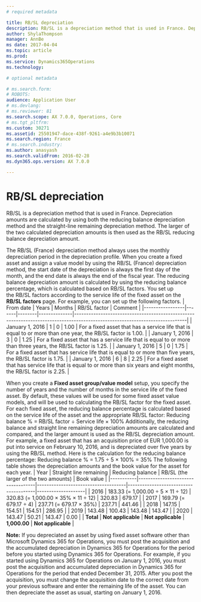 ```yaml
---
# required metadata

title: RB/SL depreciation
description: RB/SL is a depreciation method that is used in France. Depreciation amounts are calculated by using both the reducing balance depreciation method and the straight-line remaining depreciation method. The larger of the two calculated depreciation amounts is then used as the RB/SL reducing balance depreciation amount.
author: ShylaThompson
manager: AnnBe
ms date: 2017-04-04
ms.topic: article
ms.prod: 
ms.service: Dynamics365Operations
ms.technology: 

# optional metadata

# ms.search.form: 
# ROBOTS: 
audience: Application User
# ms.devlang: 
# ms.reviewer: 81
ms.search.scope: AX 7.0.0, Operations, Core
# ms.tgt_pltfrm: 
ms.custom: 30271
ms.assetid: 25501947-dace-438f-9261-a4e9b3b10071
ms.search.region: France
# ms.search.industry: 
ms.author: anasyash
ms.search.validFrom: 2016-02-28
ms.dyn365.ops.version: AX 7.0.0

---
```


# RB/SL depreciation

RB/SL is a depreciation method that is used in France. Depreciation amounts are calculated by using both the reducing balance depreciation method and the straight-line remaining depreciation method. The larger of the two calculated depreciation amounts is then used as the RB/SL reducing balance depreciation amount.

The RB/SL (France) depreciation method always uses the monthly depreciation period in the depreciation profile. When you create a fixed asset and assign a value model by using the RB/SL (France) depreciation method, the start date of the depreciation is always the first day of the month, and the end date is always the end of the fiscal year. The reducing balance depreciation amount is calculated by using the reducing balance percentage, which is calculated based on RB/SL factors. You set up the RB/SL factors according to the service life of the fixed asset on the **RB/SL factors** page. For example, you can set up the following factors.
| From date       | Years | Months | RB/SL factor | Comment                                                                                                                     |
|-----------------|-------|--------|--------------|-----------------------------------------------------------------------------------------------------------------------------|
| January 1, 2016 | 1     | 0      | 1.00         | For a fixed asset that has a service life that is equal to or more than one year, the RB/SL factor is 1.00.                 |
| January 1, 2016 | 3     | 0      | 1.25         | For a fixed asset that has a service life that is equal to or more than three years, the RB/SL factor is 1.25.              |
| January 1, 2016 | 5     | 0      | 1.75         | For a fixed asset that has service life that is equal to or more than five years, the RB/SL factor is 1.75.                 |
| January 1, 2016 | 6     | 8      | 2.25         | For a fixed asset that has service life that is equal to or more than six years and eight months, the RB/SL factor is 2.25. |

When you create a **Fixed asset group/value model** setup, you specify the number of years and the number of months in the service life of the fixed asset. By default, these values will be used for some fixed asset value models, and will be used to calculating the RB/SL factor for the fixed asset. For each fixed asset, the reducing balance percentage is calculated based on the service life of the asset and the appropriate RB/SL factor: Reducing balance % = RB/SL factor ÷ Service life × 100% Additionally, the reducing balance and straight line remaining depreciation amounts are calculated and compared, and the larger amount is used as the RB/SL depreciation amount. For example, a fixed asset that has an acquisition price of EUR 1,000.00 is put into service on February 10, 2016, and is depreciated over five years by using the RB/SL method. Here is the calculation for the reducing balance percentage: Reducing balance % = 1.75 ÷ 5 × 100% = 35% The following table shows the depreciation amounts and the book value for the asset for each year.
| Year      | Straight line remaining           | Reducing balance                    | RB/SL (the larger of the two amounts) | Book value         |
|-----------|-----------------------------------|-------------------------------------|---------------------------------------|--------------------|
| 2016      | 183.33 (= 1,000.00 ÷ 5 × 11 ÷ 12) | 320.83 (= 1,000.00 × 35% × 11 ÷ 12) | 320.83                                | 679.17             |
| 2017      | 169.79 (= 679.17 ÷ 4)             | 237.71 (= 679.17 × 35%)             | 237.71                                | 441.46             |
| 2018      | 147.15                            | 154.51                              | 154.51                                | 286.95             |
| 2019      | 143.48                            | 100.43                              | 143.48                                | 143.47             |
| 2020      | 143.47                            | 50.21                               | 143.47                                | 0.00               |
| **Total** | **Not applicable**                | **Not applicable**                  | **1,000.00**                          | **Not applicable** |

**Note:** If you depreciated an asset by using fixed asset software other than Microsoft Dynamics 365 for Operations, you must post the acquisition and the accumulated depreciation in Dynamics 365 for Operations for the period before you started using Dynamics 365 for Operations. For example, if you started using Dynamics 365 for Operations on January 1, 2016, you must post the acquisition and accumulated depreciation in Dynamics 365 for Operations for the period that ended December 31, 2015. After you post the acquisition, you must change the acquisition date to the correct date from your previous software and enter the remaining life of the asset. You can then depreciate the asset as usual, starting on January 1, 2016.

